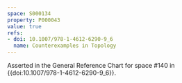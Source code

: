 ```yaml
---
space: S000134
property: P000043
value: true
refs:
- doi: 10.1007/978-1-4612-6290-9_6
  name: Counterexamples in Topology
---
```


Asserted in the General Reference Chart for space #140 in
{{doi:10.1007/978-1-4612-6290-9_6}}.
